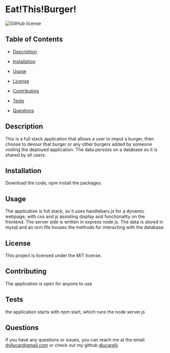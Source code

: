 # Eat!This!Burger!
![GitHub license](https://img.shields.io/badge/license-MIT-blue.svg)
## Table of Contents 
* [Description](#description)
* [Installation](#installation)
* [Usage](#usage)

* [License](#license)

* [Contributing](#contributing)
* [Tests](#tests)
* [Questions](#questions)
## Description
This is a full stack application that allows a user to imput a burger, then choose to devour that burger or any other burgers added by someone visiting the deployed application. The data persists on a database so it is shared by all users.
## Installation
Download the code, npm install the packages.
## Usage
The application is full stack, so it uses handlebars.js for a dynamic webpage, with css and js assisting display and functionality on the frontend. The server side is written in express node js. The data is stored in mysql and an orm file houses the methods for interacting with the database.
## License
  
  This project is licensed under the MIT license.
## Contributing
The application is open for anyone to use
## Tests
the application starts with npm start, which runs the node server.js
## Questions
If you have any questions or issues, you can reach me at the email dyllucar@gmail.com or check out my github [dlucarelli](https://github.com/dlucarelli/).